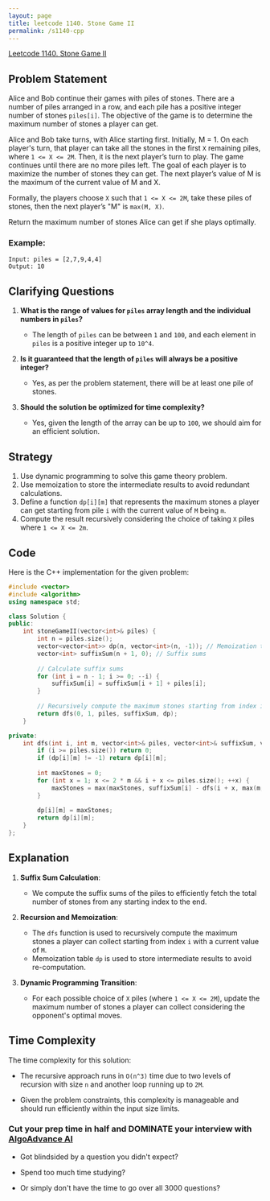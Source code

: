 ```yaml
---
layout: page
title: leetcode 1140. Stone Game II
permalink: /s1140-cpp
---
```

[Leetcode 1140. Stone Game II](https://algoadvance.github.io/algoadvance/l1140)
## Problem Statement

Alice and Bob continue their games with piles of stones. There are a number of piles arranged in a row, and each pile has a positive integer number of stones `piles[i]`. The objective of the game is to determine the maximum number of stones a player can get.

Alice and Bob take turns, with Alice starting first. Initially, M = 1. On each player's turn, that player can take all the stones in the first `X` remaining piles, where `1 <= X <= 2M`. Then, it is the next player’s turn to play. The game continues until there are no more piles left. The goal of each player is to maximize the number of stones they can get. The next player’s value of M is the maximum of the current value of M and X.

Formally, the players choose `X` such that `1 <= X <= 2M`, take these piles of stones, then the next player’s "M" is `max(M, X)`.

Return the maximum number of stones Alice can get if she plays optimally.

### Example:

```
Input: piles = [2,7,9,4,4]
Output: 10
```

## Clarifying Questions

1. **What is the range of values for `piles` array length and the individual numbers in `piles`?**
   - The length of `piles` can be between `1` and `100`, and each element in `piles` is a positive integer up to `10^4`.

2. **Is it guaranteed that the length of `piles` will always be a positive integer?**
   - Yes, as per the problem statement, there will be at least one pile of stones.

3. **Should the solution be optimized for time complexity?**
   - Yes, given the length of the array can be up to `100`, we should aim for an efficient solution.

## Strategy

1. Use dynamic programming to solve this game theory problem.
2. Use memoization to store the intermediate results to avoid redundant calculations.
3. Define a function `dp[i][m]` that represents the maximum stones a player can get starting from pile `i` with the current value of `M` being `m`.
4. Compute the result recursively considering the choice of taking `X` piles where `1 <= X <= 2m`.

## Code

Here is the C++ implementation for the given problem:

```cpp
#include <vector>
#include <algorithm>
using namespace std;

class Solution {
public:
    int stoneGameII(vector<int>& piles) {
        int n = piles.size();
        vector<vector<int>> dp(n, vector<int>(n, -1)); // Memoization table
        vector<int> suffixSum(n + 1, 0); // Suffix sums
        
        // Calculate suffix sums
        for (int i = n - 1; i >= 0; --i) {
            suffixSum[i] = suffixSum[i + 1] + piles[i];
        }
        
        // Recursively compute the maximum stones starting from index i with M
        return dfs(0, 1, piles, suffixSum, dp);
    }

private:
    int dfs(int i, int m, vector<int>& piles, vector<int>& suffixSum, vector<vector<int>>& dp) {
        if (i >= piles.size()) return 0;
        if (dp[i][m] != -1) return dp[i][m];
        
        int maxStones = 0;
        for (int x = 1; x <= 2 * m && i + x <= piles.size(); ++x) {
            maxStones = max(maxStones, suffixSum[i] - dfs(i + x, max(m, x), piles, suffixSum, dp));
        }
        
        dp[i][m] = maxStones;
        return dp[i][m];
    }
};
```

## Explanation

1. **Suffix Sum Calculation**:
   - We compute the suffix sums of the piles to efficiently fetch the total number of stones from any starting index to the end.

2. **Recursion and Memoization**:
   - The `dfs` function is used to recursively compute the maximum stones a player can collect starting from index `i` with a current value of `M`.
   - Memoization table `dp` is used to store intermediate results to avoid re-computation.

3. **Dynamic Programming Transition**:
   - For each possible choice of `X` piles (where `1 <= X <= 2M`), update the maximum number of stones a player can collect considering the opponent's optimal moves.

## Time Complexity

The time complexity for this solution:

- The recursive approach runs in `O(n^3)` time due to two levels of recursion with size `n` and another loop running up to `2M`.
  
- Given the problem constraints, this complexity is manageable and should run efficiently within the input size limits.


### Cut your prep time in half and DOMINATE your interview with [AlgoAdvance AI](https://algoAdvance.com)

- Got blindsided by a question you didn't expect?

- Spend too much time studying?

- Or simply don't have the time to go over all 3000 questions?

